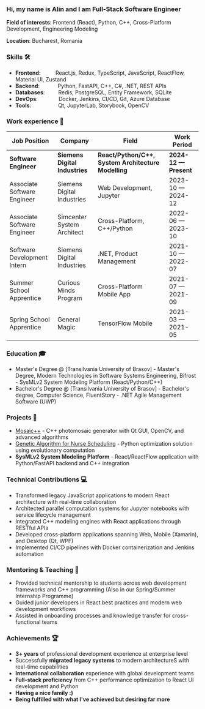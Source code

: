 ### Hi, my name is Alin and I am Full-Stack Software Engineer

**Field of interests**: Frontend (React), Python, C++, Cross-Platform Development, Engineering Modeling

**Location**: Bucharest, Romania

### Skills 🛠️
- **Frontend**:&nbsp;&nbsp;&nbsp;&nbsp;&nbsp;&nbsp;&nbsp;&nbsp;&nbsp;     React.js, Redux, TypeScript, JavaScript, ReactFlow, Material UI, Zustand
- **Backend**: &nbsp;&nbsp;&nbsp;&nbsp;&nbsp;&nbsp;&nbsp;&nbsp;&nbsp;&nbsp;   Python, FastAPI, C++, C#, .NET, REST APIs
- **Databases**:&nbsp;&nbsp;&nbsp;&nbsp;&nbsp;&nbsp;&nbsp;&nbsp;          Redis, PostgreSQL, Entity Framework, SQLite
- **DevOps**:    &nbsp;&nbsp;&nbsp;&nbsp;&nbsp;&nbsp;&nbsp;&nbsp;&nbsp;&nbsp;&nbsp;&nbsp;    Docker, Jenkins, CI/CD, Git, Azure Database
- **Tools**: &nbsp;&nbsp;&nbsp;&nbsp;&nbsp;&nbsp;&nbsp;&nbsp;&nbsp;&nbsp;&nbsp;&nbsp;&nbsp;&nbsp;&nbsp;&nbsp;     Qt, JupyterLab, Storybook, OpenCV

### Work experience 👔
| Job Position                    | Company                         | Field                              | Work Period           |
| ------------------------------- | ------------------------------- | ---------------------------------- | --------------------- |
| **Software Engineer**           | **Siemens Digital Industries**  | **React/Python/C++, System Architecture Modelling**     | **2024-12 — Present** |
| Associate Software Engineer     | Siemens Digital Industries      | Web Development, Jupyter          | 2023-10 — 2024-12     |
| Associate Software Engineer     | Simcenter System Architect      | Cross-Platform, C++/Python        | 2022-06 — 2023-10     |
| Software Development Intern     | Siemens Digital Industries      | .NET, Product Management          | 2021-10 — 2022-07     |
| Summer School Apprentice        | Curious Minds Program           | Cross-Platform Mobile App             | 2021-07 — 2021-09     |
| Spring School Apprentice        | General Magic                   | TensorFlow Mobile                 | 2021-03 — 2021-05     |

### Education 🎓
- Master's Degree @ [Transilvania University of Brasov] - Master's Degree, Modern Technologies in Software Systems Engineering, Bifrost - SysMLv2 System Modeling Platform (React/Python/C++)
- Bachelor's Degree @ [Transilvania University of Brasov] - Bachelor's degree, Computer Science, FluentStory - .NET Agile Management Software (UWP)

### Projects 🚀
- [Mosaic++](https://github.com/adriancalavie/Mosaic-plus-plus) - C++ photomosaic generator with Qt GUI, OpenCV, and advanced algorithms
- [Genetic Algorithm for Nurse Scheduling](https://github.com/adriancalavie/Nurse-Scheduling-Problem) - Python optimization solution using evolutionary computation
- **SysMLv2 System Modeling Platform** - React/ReactFlow application with Python/FastAPI backend and C++ integration

### Technical Contributions 💻
- Transformed legacy JavaScript applications to modern React architecture with real-time collaboration
- Architected parallel computation systems for Jupyter notebooks with service lifecycle management
- Integrated C++ modeling engines with React applications through RESTful APIs
- Developed cross-platform applications spanning Web, Mobile (Xamarin), and Desktop (Qt, WPF)
- Implemented CI/CD pipelines with Docker containerization and Jenkins automation

### Mentoring & Teaching 🎯
- Provided technical mentorship to students across web development frameworks and C++ programming (Also in our Spring/Summer Internship Programme)
- Guided junior developers in React best practices and modern web development workflows
- Assisted in onboarding processes and knowledge transfer for cross-functional teams

### Achievements 🏆
- **3+ years** of professional development experience at enterprise level
- Successfully **migrated legacy systems** to modern architectureS with real-time capabilities
- **International collaboration** experience with global development teams
- **Full-stack proficiency** from C++ performance optimization to React UI development and Python
- **Having a nice family :)**
- **Being fulfilled with what I've achieved but desiring far more**
